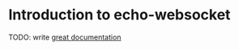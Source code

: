 # Introduction to echo-websocket

TODO: write [great documentation](http://jacobian.org/writing/what-to-write/)
